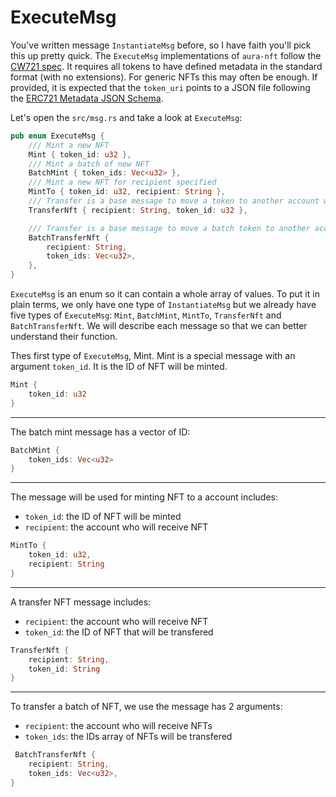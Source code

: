 # ExecuteMsg
You've written message `InstantiateMsg` before, so I have faith you'll pick this up pretty quick. The `ExecuteMsg` implementations of `aura-nft` follow the [CW721 spec](https://github.com/CosmWasm/cw-nfts/blob/HEAD/packages/cw721/README.md).
It requires all tokens to have defined metadata in the standard format (with no extensions). For generic NFTs this may often be enough.
If provided, it is expected that the `token_uri` points to a JSON file following the [ERC721 Metadata JSON Schema](https://eips.ethereum.org/EIPS/eip-721).

Let's open the `src/msg.rs` and take a look at `ExecuteMsg`:
```rust
pub enum ExecuteMsg {
    /// Mint a new NFT
    Mint { token_id: u32 },
    /// Mint a batch of new NFT
    BatchMint { token_ids: Vec<u32> },
    /// Mint a new NFT for recipient specified
    MintTo { token_id: u32, recipient: String },
    /// Transfer is a base message to move a token to another account without triggering actions
    TransferNft { recipient: String, token_id: u32 },

    /// Transfer is a base message to move a batch token to another account without triggering actions
    BatchTransferNft {
        recipient: String,
        token_ids: Vec<u32>,
    },
}
```

`ExecuteMsg` is an enum so it can contain a whole array of values. To put it in plain terms, we only have one type of `InstantiateMsg` but we already have five types of `ExecuteMsg`: `Mint`, `BatchMint`, `MintTo`, `TransferNft` and `BatchTransferNft`.
We will describe each message so that we can better understand their function.

Thes first type of `ExecuteMsg`, Mint. Mint is a special message with an argument `token_id`. It is the ID of NFT will be minted.
```rust
Mint { 
    token_id: u32
}
```

------------------
The batch mint message has a vector of ID:
```rust
BatchMint {
    token_ids: Vec<u32>
}
```

------------------
The message will be used for minting NFT to a account includes:
- `token_id`: the ID of NFT will be minted
- `recipient`: the account who will receive NFT

```rust
MintTo {
    token_id: u32,
    recipient: String
}
```

------------------
A transfer NFT message includes:
- `recipient`: the account who will receive NFT
- `token_id`: the ID of NFT that will be transfered

```rust
TransferNft {
    recipient: String,
    token_id: String
}
```

------------------
To transfer a batch of NFT, we use the message has 2 arguments:
- `recipient`: the account who will receive NFTs
- `token_ids`: the IDs array of NFTs will be transfered

```rust
 BatchTransferNft {
    recipient: String,
    token_ids: Vec<u32>,
}
```
